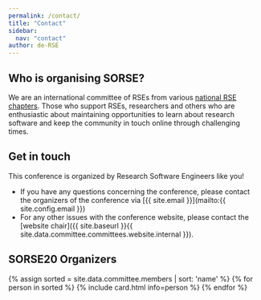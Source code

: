 ```yaml
---
permalink: /contact/
title: "Contact"
sidebar:
  nav: "contact"
author: de-RSE
---
```


## Who is organising SORSE?
We are an international committee of RSEs from various [national RSE chapters](chapters). Those who support RSEs, researchers and others who are enthusiastic about maintaining opportunities to learn about research software and keep the community in touch online through challenging times.

## Get in touch
This conference is organized by Research Software Engineers like you!

- If you have any questions concerning the conference, please contact the organizers of the conference via [{{ site.email }}](mailto:{{ site.config.email }})
- For any other issues with the conference website, please contact the [website chair]({{ site.baseurl }}{{ site.data.committee.committees.website.internal }}).


## SORSE20 Organizers

<div style="display: flex; flex-wrap: wrap;">
  {% assign sorted = site.data.committee.members | sort: 'name' %}
  {% for person in sorted %}
  {% include card.html info=person %}
  {% endfor %}
</div>
